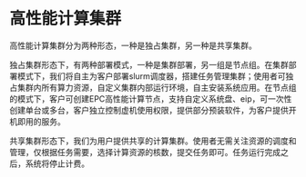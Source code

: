# 高性能计算集群

高性能计算集群分为两种形态，一种是独占集群，另一种是共享集群。

独占集群形态下，有两种部署模式，一种是集群部署，另一组是节点组。在集群部署模式下，我们将自主为客户部署slurm调度器，搭建任务管理集群；使用者可独占集群内所有算力资源，自定义集群内部运行环境，自主安装系统应用。在节点组的模式下，客户可创建EPC高性能计算节点，支持自定义系统盘、eip，可一次性创建单台或多台，客户独立控制虚机使用权限，提供部分预装软件，为客户提供开机即用的服务。

共享集群形态下，我们为用户提供共享的计算集群。使用者无需关注资源的调度和管理，仅根据任务需要，选择计算资源的核数，提交任务即可。任务运行完成之后，系统将停止计费。
